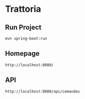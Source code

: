 # Trattoria

## Run Project
`mvn spring-boot:run`

## Homepage
`http://localhost:8080/`

## API
`http://localhost:8080/api/comandas`

